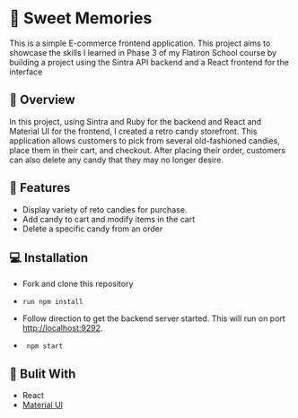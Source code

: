 # :candy: Sweet Memories

This is a simple E-commerce frontend application. This project aims to showcase the skills I learned in Phase 3 of my Flatiron School course by building a project using the Sintra API backend and a React frontend for the interface

## :page_facing_up: Overview

In this project, using Sintra and Ruby for the backend and React and Material UI for the frontend, I created a retro candy storefront. This application allows customers to pick from several old-fashioned candies, place them in their cart, and checkout. After placing their order, customers can also delete any candy that they may no longer desire. 

## :sparkler: Features

 - Display variety of reto candies for purchase.
 - Add candy to cart and modify items in the cart
 - Delete a specific candy from an order

## :computer: Installation

-  Fork and clone this repository

-   `run npm install `

-  Follow direction to get the backend server started. This will run on port [http://localhost:9292](http://localhost:9292).

- ` npm start`



## :file_folder: Bulit With
 - React 
 - [Material UI](https://mui.com/)
